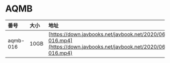 # AQMB

| 番号 | 大小 | 地址 |
| :--- | :--- | :--- |
| aqmb-016 | 10GB | [https://down.javbooks.net/javbook.net/2020/06/20/aqmb-016.mp4](https://down.javbooks.net/javbook.net/2020/06/20/aqmb-016.mp4) |

